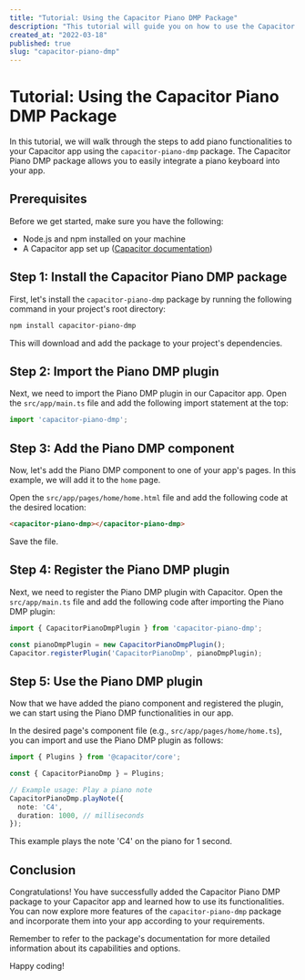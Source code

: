 ```yaml
---
title: "Tutorial: Using the Capacitor Piano DMP Package"
description: "This tutorial will guide you on how to use the Capacitor Piano DMP package to add piano functionalities to your Capacitor app."
created_at: "2022-03-18"
published: true
slug: "capacitor-piano-dmp"
---
```


# Tutorial: Using the Capacitor Piano DMP Package

In this tutorial, we will walk through the steps to add piano functionalities to your Capacitor app using the `capacitor-piano-dmp` package. The Capacitor Piano DMP package allows you to easily integrate a piano keyboard into your app.

## Prerequisites

Before we get started, make sure you have the following:

- Node.js and npm installed on your machine
- A Capacitor app set up ([Capacitor documentation](https://capacitorjs.com/docs/getting-started))

## Step 1: Install the Capacitor Piano DMP package

First, let's install the `capacitor-piano-dmp` package by running the following command in your project's root directory:

```bash
npm install capacitor-piano-dmp
```

This will download and add the package to your project's dependencies.

## Step 2: Import the Piano DMP plugin

Next, we need to import the Piano DMP plugin in our Capacitor app. Open the `src/app/main.ts` file and add the following import statement at the top:

```typescript
import 'capacitor-piano-dmp';
```

## Step 3: Add the Piano DMP component

Now, let's add the Piano DMP component to one of your app's pages. In this example, we will add it to the `home` page.

Open the `src/app/pages/home/home.html` file and add the following code at the desired location:

```html
<capacitor-piano-dmp></capacitor-piano-dmp>
```

Save the file.

## Step 4: Register the Piano DMP plugin

Next, we need to register the Piano DMP plugin with Capacitor. Open the `src/app/main.ts` file and add the following code after importing the Piano DMP plugin:

```typescript
import { CapacitorPianoDmpPlugin } from 'capacitor-piano-dmp';

const pianoDmpPlugin = new CapacitorPianoDmpPlugin();
Capacitor.registerPlugin('CapacitorPianoDmp', pianoDmpPlugin);
```

## Step 5: Use the Piano DMP plugin

Now that we have added the piano component and registered the plugin, we can start using the Piano DMP functionalities in our app.

In the desired page's component file (e.g., `src/app/pages/home/home.ts`), you can import and use the Piano DMP plugin as follows:

```typescript
import { Plugins } from '@capacitor/core';

const { CapacitorPianoDmp } = Plugins;

// Example usage: Play a piano note
CapacitorPianoDmp.playNote({
  note: 'C4',
  duration: 1000, // milliseconds
});
```

This example plays the note 'C4' on the piano for 1 second.

## Conclusion

Congratulations! You have successfully added the Capacitor Piano DMP package to your Capacitor app and learned how to use its functionalities. You can now explore more features of the `capacitor-piano-dmp` package and incorporate them into your app according to your requirements.

Remember to refer to the package's documentation for more detailed information about its capabilities and options.

Happy coding!